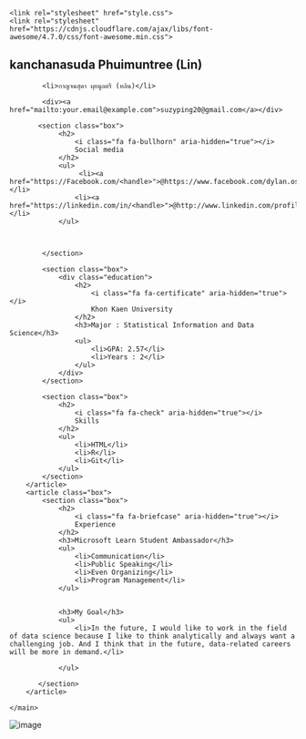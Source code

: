 
<html lang="en">
<head>
    <meta charset="UTF-8">
    <meta http-equiv="X-UA-Compatible" content="IE=edge">
    <meta name="viewport" content="width=device-width, initial-scale=1.0">
    <title>Resume</title>

    <link rel="stylesheet" href="style.css">
    <link rel="stylesheet" href="https://cdnjs.cloudflare.com/ajax/libs/font-awesome/4.7.0/css/font-awesome.min.css">
</head>
<body>
    <main>
        <article class="box">
            <h1>kanchanasuda Phuimuntree (Lin)</h1>
             
            <li>กาญจนสุดา ผุยมูลตรี (หลิน)</li>
            
            <div><a href="mailto:your.email@example.com">suzyping20@gmail.com</a></div>
            
           <section class="box">
                <h2>
                    <i class="fa fa-bullhorn" aria-hidden="true"></i>
                    Social media
                </h2>
                <ul>
                     <li><a href="https://Facebook.com/<handle>">@https://www.facebook.com/dylan.osim.3</a></li>
                    <li><a href="https://linkedin.com/in/<handle>">@http://www.linkedin.com/profile/edit/honor</a></li>
                </ul>    
               
                
               
            </section>
            
            <section class="box">
                <div class="education">
                    <h2>
                        <i class="fa fa-certificate" aria-hidden="true"></i>
                        Khon Kaen University
                    </h2>
                    <h3>Major : Statistical Information and Data Science</h3>
                    <ul>
                        <li>GPA: 2.57</li>
                        <li>Years : 2</li>
                    </ul>
                </div>
            </section>

            <section class="box">
                <h2>
                    <i class="fa fa-check" aria-hidden="true"></i>
                    Skills
                </h2>
                <ul>
                    <li>HTML</li>
                    <li>R</li>
                    <li>Git</li>
                </ul>
            </section>
        </article>
        <article class="box">
            <section class="box">
                <h2>
                    <i class="fa fa-briefcase" aria-hidden="true"></i>
                    Experience
                </h2>
                <h3>Microsoft Learn Student Ambassador</h3>
                <ul>
                    <li>Communication</li>
                    <li>Public Speaking</li>
                    <li>Even Organizing</li>
                    <li>Program Management</li>
                </ul>
           
   
                <h3>My Goal</h3>
                <ul>
                    <li>In the future, I would like to work in the field of data science because I like to think analytically and always want a challenging job. And I think that in the future, data-related careers will be more in demand.</li>
                    
                </ul>
           
           </section>
        </article>
    
    </main>
</body>
</html>

![image](https://user-images.githubusercontent.com/101161411/157436063-29d66988-d404-4582-8c14-e91276894b89.png)


